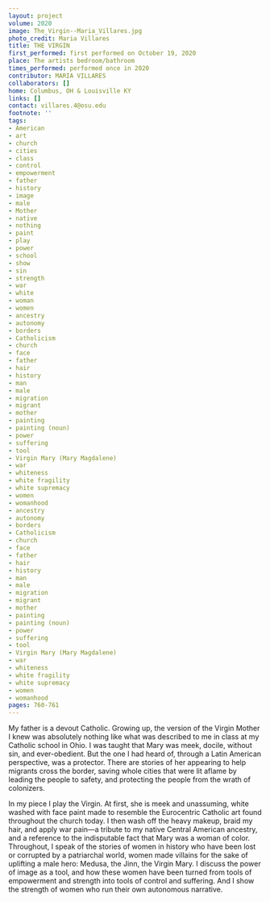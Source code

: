 ```yaml
---
layout: project
volume: 2020
image: The_Virgin--Maria_Villares.jpg
photo_credit: Maria Villares
title: THE VIRGIN
first_performed: first performed on October 19, 2020
place: The artists bedroom/bathroom
times_performed: performed once in 2020
contributor: MARIA VILLARES
collaborators: []
home: Columbus, OH & Louisville KY
links: []
contact: villares.4@osu.edu
footnote: ''
tags:
- American
- art
- church
- cities
- class
- control
- empowerment
- father
- history
- image
- male
- Mother
- native
- nothing
- paint
- play
- power
- school
- show
- sin
- strength
- war
- white
- woman
- women
- ancestry
- autonomy
- borders
- Catholicism
- church
- face
- father
- hair
- history
- man
- male
- migration
- migrant
- mother
- painting
- painting (noun)
- power
- suffering
- tool
- Virgin Mary (Mary Magdalene)
- war
- whiteness
- white fragility
- white supremacy
- women
- womanhood
- ancestry
- autonomy
- borders
- Catholicism
- church
- face
- father
- hair
- history
- man
- male
- migration
- migrant
- mother
- painting
- painting (noun)
- power
- suffering
- tool
- Virgin Mary (Mary Magdalene)
- war
- whiteness
- white fragility
- white supremacy
- women
- womanhood
pages: 760-761
---
```


My father is a devout Catholic. Growing up, the version of the Virgin Mother I knew was absolutely nothing like what was described to me in class at my Catholic school in Ohio. I was taught that Mary was meek, docile, without sin, and ever-obedient. But the one I had heard of, through a Latin American perspective, was a protector. There are stories of her appearing to help migrants cross the border, saving whole cities that were lit aflame by leading the people to safety, and protecting the people from the wrath of colonizers. 

In my piece I play the Virgin. At first, she is meek and unassuming, white washed with face paint made to resemble the Eurocentric Catholic art found throughout the church today. I then wash off the heavy makeup, braid my hair, and apply war pain—a tribute to my native Central American ancestry, and a reference to the indisputable fact that Mary was a woman of color. Throughout, I speak of the stories of women in history who have been lost or corrupted by a patriarchal world, women made villains for the sake of uplifting a male hero: Medusa, the Jinn, the Virgin Mary. I discuss the power of image as a tool, and how these women have been turned from tools of empowerment and strength into tools of control and suffering. And I show the strength of women who run their own autonomous narrative.